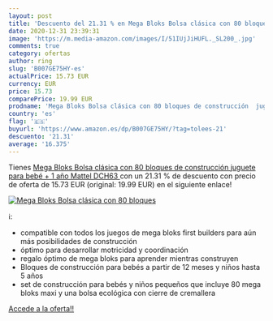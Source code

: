 ```yaml
---
layout: post
title: 'Descuento del 21.31 % en Mega Bloks Bolsa clásica con 80 bloques '
date: 2020-12-31 23:39:31
image: 'https://m.media-amazon.com/images/I/51IUjJiHUFL._SL200_.jpg'
comments: true
category: ofertas
author: ring
slug: 'B007GE75HY-es'
actualPrice: 15.73 EUR
currency: EUR
price: 15.73
comparePrice: 19.99 EUR
prodname: 'Mega Bloks Bolsa clásica con 80 bloques de construcción  juguete para bebé + 1 año Mattel DCH63 '
country: 'es'
flag: '🇪🇸'
buyurl: 'https://www.amazon.es/dp/B007GE75HY/?tag=tolees-21'
descuento: '21.31'
average: '16.375'
---
```


Tienes [Mega Bloks Bolsa clásica con 80 bloques de construcción  juguete para bebé + 1 año Mattel DCH63 ](https://www.amazon.es/dp/B007GE75HY/?tag=tolees-21) con un 21.31 % de descuento con precio de oferta de 15.73 EUR (original: 19.99 EUR) en el siguiente enlace!

[![Mega Bloks Bolsa clásica con 80 bloques ](https://m.media-amazon.com/images/I/51IUjJiHUFL._SL200_.jpg)](https://www.amazon.es/dp/B007GE75HY/?tag=tolees-21)

ℹ️:

- compatible con todos los juegos de mega bloks first builders para aún más posibilidades de construcción
- óptimo para desarrollar motricidad y coordinación
- regalo óptimo de mega bloks para aprender mientras construyen
- Bloques de construcción para bebés a partir de 12 meses y niños hasta 5 años
- set de construcción para bebés y niños pequeños que incluye 80 mega bloks maxi y una bolsa ecológica con cierre de cremallera

[Accede a la oferta!!](https://www.amazon.es/dp/B007GE75HY/?tag=tolees-21)
